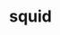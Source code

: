 ---
title: "squid"
draft: false
category: "Economy"
weight: 5

product:
  id: "squid"
  name: "Squid"
  price: "12.50"

  customFields:
    - name: "RAM"
      type: "readonly"
      value: "10 GiB"

    - name: "STORAGE"
      type: "readonly"
      value: "100 GiB"

    - name: "nodemodel"
      type: "hidden"
      value: "m1"

    - name: "DATABASES"
      type: "readonly"
      value: 2

    - name: "SNAPSHOTS"
      type: "readonly"
      value: 10
      
    - name: "PANEL USERS"
      type: "readonly"
      value: 10
      
    - name: "SERVER TYPE"
      options: "vanilla|paper|fabric|spongevanilla|forge"


  selectedPlan: "monthly-plan"

  availablePlans:
    - id: "monthly-plan"
      name: "Monthly Subscription"
      frequency: "monthly"
      interval: 1
      itemPrice: 12.50
---